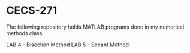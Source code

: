 # CECS-271
The following repository holds MATLAB programs done in my numerical methods class.

LAB 4 - Bisection Method 
LAB 5 - Secant Method 
